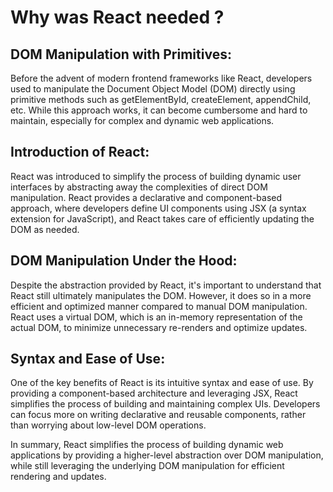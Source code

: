 # Why was React needed ?

## DOM Manipulation with Primitives: 
Before the advent of modern frontend frameworks like React, developers used to manipulate the Document Object Model (DOM) directly using primitive methods such as getElementById, createElement, appendChild, etc. While this approach works, it can become cumbersome and hard to maintain, especially for complex and dynamic web applications.

## Introduction of React: 
React was introduced to simplify the process of building dynamic user interfaces by abstracting away the complexities of direct DOM manipulation. React provides a declarative and component-based approach, where developers define UI components using JSX (a syntax extension for JavaScript), and React takes care of efficiently updating the DOM as needed.

## DOM Manipulation Under the Hood: 
Despite the abstraction provided by React, it's important to understand that React still ultimately manipulates the DOM. However, it does so in a more efficient and optimized manner compared to manual DOM manipulation. React uses a virtual DOM, which is an in-memory representation of the actual DOM, to minimize unnecessary re-renders and optimize updates.

## Syntax and Ease of Use: 
One of the key benefits of React is its intuitive syntax and ease of use. By providing a component-based architecture and leveraging JSX, React simplifies the process of building and maintaining complex UIs. Developers can focus more on writing declarative and reusable components, rather than worrying about low-level DOM operations.

In summary, React simplifies the process of building dynamic web applications by providing a higher-level abstraction over DOM manipulation, while still leveraging the underlying DOM manipulation for efficient rendering and updates. 